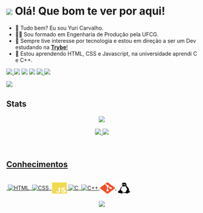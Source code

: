 <h1><img src="https://emojis.slackmojis.com/emojis/images/1531849430/4246/blob-sunglasses.gif?1531849430" width="50"/> Olá! Que bom te ver por aqui!</h1>

- 👋 Tudo bem? Eu sou Yuri Carvalho.
- 👨‍🎓 Sou formado em Engenharia de Produção pela UFCG.
- 👀 Sempre tive interesse por tecnologia e estou em direção a ser um Dev estudando na <a href="https://www.betrybe.com/"><strong>Trybe</strong>!</a>
- 🌱 Estou aprendendo HTML, CSS e Javascript, na universidade aprendi C e C++.

<p><a href="mailto:yuricps@gmail.com" target="_blank"><img src="https://img.shields.io/badge/Gmail-D14836?style=for-the-badge&logo=gmail&logoColor=white" height=25 target="_blank"> </a><a href="https://www.linkedin.com/in/yuricps" target="_blank"><img src="https://img.shields.io/badge/linkedin-%230077B5.svg?&style=for-the-badge&logo=linkedin&logoColor=white" height=25></a> <a href="https://www.instagram.com/yuricps/" target="_blank"><img src="https://img.shields.io/badge/instagram-%23E4405F.svg?&style=for-the-badge&logo=instagram&logoColor=white" height=25></a> <a href="https://yuricps.medium.com/" target="_blank"><img src="https://img.shields.io/badge/medium-%2312100E.svg?&style=for-the-badge&logo=medium&logoColor=white" height=25></a> <a href="https://dev.to/yuricps" target="_blank"><img src="https://img.shields.io/badge/DEV.TO-%230A0A0A.svg?&style=for-the-badge&logo=dev-dot-to&logoColor=white" height=25> </a><a href="https://t.me/yuricps" target="_blank"><img src="https://img.shields.io/badge/Telegram-2CA5E0?style=for-the-badge&logo=telegram&logoColor=white" height=25>
</a></p>
  
<a href="https://www.linkedin.com/in/yuricps" target="_blank"><img src="https://komarev.com/ghpvc/?username=your-github-yuricps&style=flat-square&color=brightgreen&label=PROFILE+VIEWS" height=25></a>


## Stats
  <div align="center">
    <a href="https://github.com/yuricps">
    <img align="center" src="http://github-readme-streak-stats.herokuapp.com?user=yuricps&theme=blue-green&hide_border=true">
    <br>
    <br>
    <img height:"180em" src="https://github-readme-stats.vercel.app/api?username=yuricps&show_icons=true&theme=blue-green&hide_border=true">
    <img height:"180em" src="https://github-readme-stats.vercel.app/api/top-langs/?username=yuricps&theme=blue-green&hide_border=true">
    <br>
    <br>
    <br>
  </div>
  
## Conhecimentos 
<div style="display: inline_block"><br>
  <img align="center" alt="HTML" height="30" width="40" src="https://icongr.am/devicon/html5-original-wordmark.svg">
  <img align="center" alt="CSS" height="30" width="40" src="https://icongr.am/devicon/css3-original-wordmark.svg">
  <img align="center" alt="Js" height="30" width="40" src="https://raw.githubusercontent.com/devicons/devicon/master/icons/javascript/javascript-plain.svg">
  <img align="center" alt="C" height="30" width="40" src="https://icongr.am/devicon/c-original.svg">
  <img align="center" alt="C++" height="30" width="40" src="https://icongr.am/devicon/cplusplus-original.svg">
  <img align="center" alt="Git" height="30" width="40" src="https://raw.githubusercontent.com/devicons/devicon/master/icons/git/git-plain.svg">
  <img align="center" alt="Linux" height="30" width="40" src="https://raw.githubusercontent.com/devicons/devicon/master/icons/linux/linux-plain.svg"> 
</div>
<br>
<div align="center">
<img align="center" width="400" src="https://res.cloudinary.com/practicaldev/image/fetch/s--sNXjzc6P--/c_limit%2Cf_auto%2Cfl_progressive%2Cq_66%2Cw_880/https://media1.tenor.com/images/0c34272909ee2a4db5606a014082312b/tenor.gif%3Fitemid%3D15828752">
</div>

